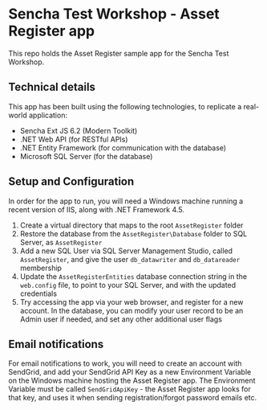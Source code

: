 # Sencha Test Workshop - Asset Register app

This repo holds the Asset Register sample app for the Sencha Test Workshop.

## Technical details

This app has been built using the following technologies, to replicate a real-world application:

  * Sencha Ext JS 6.2 (Modern Toolkit)
  * .NET Web API (for RESTful APIs)
  * .NET Entity Framework (for communication with the database)
  * Microsoft SQL Server (for the database)

## Setup and Configuration

In order for the app to run, you will need a Windows machine running a recent version of IIS, along with .NET Framework 4.5.

  1. Create a virtual directory that maps to the root `AssetRegister` folder
  1. Restore the database from the `AssetRegister\Database` folder to SQL Server, as `AssetRegister`
  1. Add a new SQL User via SQL Server Management Studio, called `AssetRegister`, and give the user `db_datawriter` and `db_datareader` membership
  1. Update the `AssetRegisterEntities` database connection string in the `web.config` file, to point to your SQL Server, and with the updated credentials
  1. Try accessing the app via your web browser, and register for a new account. In the database, you can modify your user record to be an Admin user if needed, and set any other additional user flags
  
## Email notifications

For email notifications to work, you will need to create an account with SendGrid, and add your SendGrid API Key as a new Environment Variable on the Windows machine hosting the Asset Register app. The Environment Variable must be called `SendGridApiKey` - the Asset Register app looks for that key, and uses it when sending registration/forgot password emails etc.
